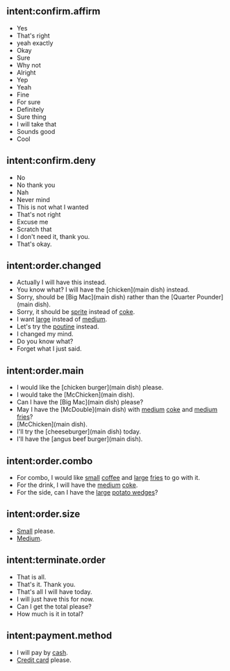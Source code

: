 ## intent:confirm.affirm
- Yes
- That's right
- yeah exactly
- Okay
- Sure
- Why not
- Alright
- Yep
- Yeah 
- Fine
- For sure
- Definitely
- Sure thing
- I will take that
- Sounds good
- Cool

## intent:confirm.deny
- No
- No thank you
- Nah
- Never mind
- This is not what I wanted
- That's not right
- Excuse me
- Scratch that
- I don't need it, thank you.
- That's okay.

## intent:order.changed
- Actually I will have this instead.
- You know what? I will have the [chicken](main dish) instead.
- Sorry, should be [Big Mac](main dish) rather than the [Quarter Pounder](main dish).
- Sorry, it should be [sprite](drink) instead of [coke](drink).
- I want [large](size) instead of [medium](size).
- Let's try the [poutine](side) instead.
- I changed my mind.
- Do you know what?
- Forget what I just said.

## intent:order.main
- I would like the [chicken burger](main dish) please.
- I would take the [McChicken](main dish).
- Can I have the [Big Mac](main dish) please?
- May I have the [McDouble](main dish) with [medium](size) [coke](drink) and [medium](size) [fries](side)?
- [McChicken](main dish).
- I'll try the [cheeseburger](main dish) today.
- I'll have the [angus beef burger](main dish).

## intent:order.combo
- For combo, I would like [small](size) [coffee](drink) and [large](size) [fries](side) to go with it.
- For the drink, I will have the [medium](size) [coke](drink).
- For the side, can I have the [large](size) [potato wedges](side)?

## intent:order.size
- [Small](size) please.
- [Medium](size).

## intent:terminate.order
- That is all.
- That's it. Thank you.
- That's all I will have today.
- I will just have this for now.
- Can I get the total please?
- How much is it in total?

## intent:payment.method
- I will pay by [cash](payment).
- [Credit card](payment) please.